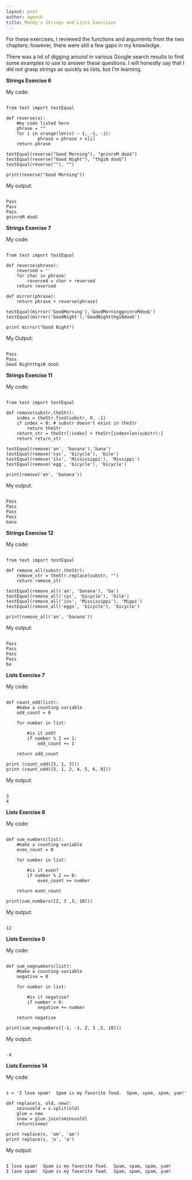 ```yaml
---
layout: post
author: agooch
title: Mandy's Strings and Lists Exercises
---
```


For these exercises, I reviewed the functions and arguments from the two chapters; however, there were still a few gaps in my knowledge. 

There was a lot of digging around in various Google search results to find some examples to use to answer these questions. I will honestly say that I did not grasp strings as quickly as lists, but I'm learning. 

**Strings Exercise 6**

My code:

```

from test import testEqual

def reverse(x):
    #my code listed here
    phrase = ""
    for i in xrange(len(x) - 1, -1, -1):
            phrase = phrase + x[i]
    return phrase 

testEqual(reverse("Good Morning"), "gninroM dooG")
testEqual(reverse("Good Night"), "thgiN dooG")
testEqual(reverse(""), "")

print(reverse("Good Morning"))

```

My output:

```

Pass
Pass
Pass
gninroM dooG

```

**Strings Exercise 7**

My code:

```

from test import testEqual

def reverse(phrase):
    reversed = ''
    for char in phrase:
        reversed = char + reversed
    return reversed

def mirror(phrase):
    return phrase + reverse(phrase)

testEqual(mirror('GoodMorning'),'GoodMorninggninroMdooG')
testEqual(mirror('GoodNight'),'GoodNightthgiNdooG')

print mirror("Good Night")

```

My Output:

```

Pass
Pass
Good NightthgiN dooG

```

**Strings Exercise 11**

My code:

```

from test import testEqual

def remove(substr,theStr):
    index = theStr.find(substr, 0, -1)
    if index < 0: # substr doesn't exist in theStr
        return theStr
    return_str = theStr[:index] + theStr[index+len(substr):]
    return return_str

testEqual(remove('an', 'banana'),'bana')
testEqual(remove('cyc', 'bicycle'), 'bile')
testEqual(remove('iss', 'Mississippi'), 'Missippi')
testEqual(remove('egg', 'bicycle'), 'bicycle')

print(remove('an', 'banana'))

```

My output:

```

Pass
Pass
Pass
Pass
bana

```

**Strings Exercise 12**

My code:

```

from test import testEqual

def remove_all(substr,theStr):
    remove_str = theStr.replace(substr, "")
    return remove_str

testEqual(remove_all('an', 'banana'), 'ba')
testEqual(remove_all('cyc', 'bicycle'), 'bile')
testEqual(remove_all('iss', 'Mississippi'), 'Mippi')
testEqual(remove_all('eggs', 'bicycle'), 'bicycle')

print(remove_all('an', 'banana'))

```

My output:

```

Pass
Pass
Pass
Pass
ba

```

**Lists Exercise 7**

My code:

```

def count_odd(list):
    #make a counting variable
    odd_count = 0    
    
    for number in list:
    
        #is it odd?
        if number % 2 == 1:
            odd_count += 1 
    
    return odd_count

print (count_odd([5, 1, 3]))
print (count_odd([5, 1, 2, 4, 5, 6, 9]))

```

My output:

```

3
4

```

**Lists Exercise 8**

My code:

```

def sum_numbers(list):
    #make a counting variable
    even_count = 0    
    
    for number in list:
    
        #is it even?
        if number % 2 == 0:
            even_count += number 
    
    return even_count

print(sum_numbers([2, 3 ,5, 10]))

```

My output:

```

12

```

**Lists Exercise 9**

My code:

```

def sum_negnumbers(list):
    #make a counting variable
    negative = 0    
    
    for number in list:
    
        #is it negative?
        if number < 0:
            negative += number
    
    return negative

print(sum_negnumbers([-1, -3, 2, 3 ,5, 10]))

```

My output:

```

-4

```

**Lists Exercise 14**

My code:

```

s = 'I love spom!  Spom is my favorite food.  Spom, spom, spom, yum!'

def replace(s, old, new):
    sminusold = s.split(old)
    glue = new
    snew = glue.join(sminusold)
    return(snew)

print replace(s, 'om', 'am')
print replace(s, 'o', 'a')

```

My output:

```

I love spam!  Spam is my favorite food.  Spam, spam, spam, yum!
I lave spam!  Spam is my favarite faad.  Spam, spam, spam, yum!

```
